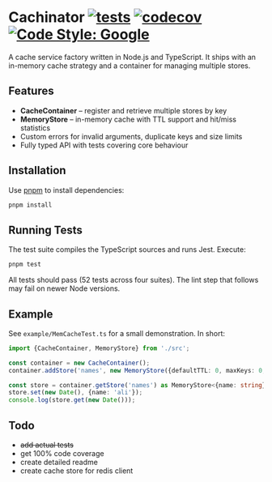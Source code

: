 # Cachinator [![tests](https://github.com/manizm/cachinator/actions/workflows/tests.yml/badge.svg)](https://github.com/manizm/cachinator/actions/workflows/tests.yml) [![codecov](https://codecov.io/gh/manizm/cachinator/branch/main/graph/badge.svg?token=56IFRHDUXI)](https://codecov.io/gh/manizm/cachinator) [![Code Style: Google](https://img.shields.io/badge/code%20style-google-blueviolet.svg)](https://github.com/google/gts)

A cache service factory written in Node.js and TypeScript. It ships with an in-memory cache strategy and a container for managing multiple stores.

## Features

- **CacheContainer** – register and retrieve multiple stores by key
- **MemoryStore** – in-memory cache with TTL support and hit/miss statistics
- Custom errors for invalid arguments, duplicate keys and size limits
- Fully typed API with tests covering core behaviour

## Installation

Use [pnpm](https://pnpm.io/) to install dependencies:

```bash
pnpm install
```

## Running Tests

The test suite compiles the TypeScript sources and runs Jest. Execute:

```bash
pnpm test
```

All tests should pass (52 tests across four suites). The lint step that follows may fail on newer Node versions.

## Example

See `example/MemCacheTest.ts` for a small demonstration. In short:

```ts
import {CacheContainer, MemoryStore} from './src';

const container = new CacheContainer();
container.addStore('names', new MemoryStore({defaultTTL: 0, maxKeys: 0, ttlCheckTimer: 0}));

const store = container.getStore('names') as MemoryStore<{name: string}, Date>;
store.set(new Date(), {name: 'ali'});
console.log(store.get(new Date()));
```

## Todo

- ~~add actual tests~~
- get 100% code coverage
- create detailed readme
- create cache store for redis client
